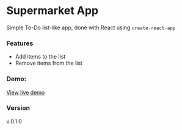 # Supermarket App

Simple To-Do list-like app, done with React using `create-react-app`

### Features

- Add items to the list
- Remove items from the list

### Demo:

[View live demo](https://florantara.github.io/supermarket-list/)

### Version
v.0.1.0